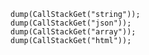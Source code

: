 ```luceescript+trycf
dump(CallStackGet("string"));
dump(CallStackGet("json"));
dump(CallStackGet("array"));
dump(CallStackGet("html"));
```

